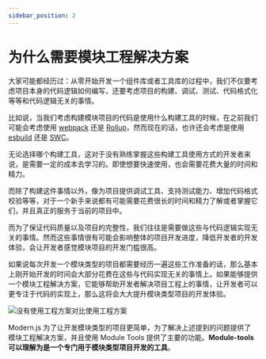 ```yaml
---
sidebar_position: 2
---
```


# 为什么需要模块工程解决方案

大家可能都经历过：从零开始开发一个组件库或者工具库的过程中，我们不仅要考虑项目本身的代码逻辑如何编写，还要考虑项目的构建、调试、测试、代码格式化等等和代码逻辑无关的事情。

比如说，当我们考虑构建模块项目的代码是使用什么构建工具的时候，在之前我们可能会考虑使用 [webpack](https://webpack.js.org/) 还是 [Rollup](https://rollupjs.org/guide/en/)，然而现在的话，也许还会考虑是使用 [esbuild](https://esbuild.github.io/) 还是 [SWC](https://swc.rs/)。

无论选择哪个构建工具，这对于没有熟练掌握这些构建工具使用方式的开发者来说，是需要一定的成本去学习的。即使想要快速使用，也会需要花费大量的时间和精力。

而除了构建这件事情以外，像为项目提供调试工具、支持测试能力、增加代码格式校验等等，对于一个新手来说都有可能需要花费很长的时间和精力了解或者掌握它们，并且真正的服务于当前的项目中。

而为了保证代码质量以及项目的完整性，我们往往是需要做这些与代码逻辑实现无关的事情。然而这些事情很有可能会影响整体的项目开发进度，降低开发者的开发体验，会让开发者感觉模块项目的开发门槛很高。

如果说每次开发一个模块类型的项目都需要经历一遍这些工作准备的话，那么基本上刚开始开发的时间会大部分花费在这些与代码实现无关的事情上。如果能够提供一个模块工程解决方案，它能够帮助开发者解决项目工程上的事情，让开发者可以更专注于代码的实现上，那么这将会大大提升模块类型项目的开发体验。

![没有使用工程方案对比使用工程方案](https://lf3-static.bytednsdoc.com/obj/eden-cn/uhbfnupenuhf/module-tools/why-module-solution.png)

Modern.js 为了让开发模块类型的项目更简单，为了解决上述提到的问题提供了模块工程解决方案，并且使用 Module Tools 提供了主要的功能。**Module-tools 可以理解为是一个专门用于模块类型项目开发的工具**。

